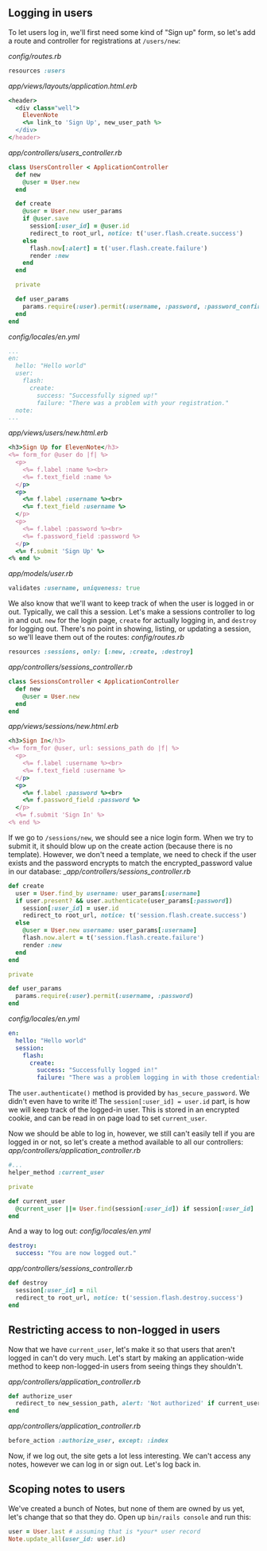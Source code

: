 
## Logging in users

To let users log in, we'll first need some kind of "Sign up" form, so let's add a route and controller for registrations at `/users/new`:

_config/routes.rb_
```ruby
resources :users
```
_app/views/layouts/application.html.erb_
```ruby
<header>
  <div class="well">
    ElevenNote
    <%= link_to 'Sign Up', new_user_path %>
  </div>
</header>
```
_app/controllers/users_controller.rb_
```ruby
class UsersController < ApplicationController
  def new
    @user = User.new
  end

  def create
    @user = User.new user_params
    if @user.save
      session[:user_id] = @user.id
      redirect_to root_url, notice: t('user.flash.create.success')
    else
      flash.now[:alert] = t('user.flash.create.failure')
      render :new
    end
  end

  private

  def user_params
    params.require(:user).permit(:username, :password, :password_confirmation)
  end
end
```
_config/locales/en.yml_
```yaml
...
en:
  hello: "Hello world"
  user:
    flash:
      create:
        success: "Successfully signed up!"
        failure: "There was a problem with your registration."
  note:
...
```
_app/views/users/new.html.erb_
```ruby
<h3>Sign Up for ElevenNote</h3>
<%= form_for @user do |f| %>
  <p>
    <%= f.label :name %><br>
    <%= f.text_field :name %>
  </p>
  <p>
    <%= f.label :username %><br>
    <%= f.text_field :username %>
  </p>
  <p>
    <%= f.label :password %><br>
    <%= f.password_field :password %>
  </p>
  <%= f.submit 'Sign Up' %>
<% end %>
```
_app/models/user.rb_
```ruby
validates :username, uniqueness: true
```

We also know that we'll want to keep track of when the user is logged in or out. Typically, we call this a session. Let's make a sessions controller to log in and out. `new` for the login page, `create` for actually logging in, and `destroy` for logging out.
There's no point in showing, listing, or updating a session, so we'll leave them out of the routes:
_config/routes.rb_
```ruby
resources :sessions, only: [:new, :create, :destroy]
```
_app/controllers/sessions_controller.rb_
```ruby
class SessionsController < ApplicationController
  def new
    @user = User.new
  end
end
```
_app/views/sessions/new.html.erb_
```ruby
<h3>Sign In</h3>
<%= form_for @user, url: sessions_path do |f| %>
  <p>
    <%= f.label :username %><br>
    <%= f.text_field :username %>
  </p>
  <p>
    <%= f.label :password %><br>
    <%= f.password_field :password %>
  </p>
  <%= f.submit 'Sign In' %>
<% end %>
```

If we go to `/sessions/new`, we should see a nice login form.
When we try to submit it, it should blow up on the create action (because there is no template). However, we don't need a template, we need to check if the user exists and the password encrypts to match the encrypted_password value in our database:
__app/controllers/sessions_controller.rb_
```ruby
def create
  user = User.find_by username: user_params[:username]
  if user.present? && user.authenticate(user_params[:password])
    session[:user_id] = user.id
    redirect_to root_url, notice: t('session.flash.create.success')
  else
    @user = User.new username: user_params[:username]
    flash.now.alert = t('session.flash.create.failure')
    render :new
  end
end

private

def user_params
  params.require(:user).permit(:username, :password)
end
```
_config/locales/en.yml_
```yaml
en:
  hello: "Hello world"
  session:
    flash:
      create:
        success: "Successfully logged in!"
        failure: "There was a problem logging in with those credentials."
```

The `user.authenticate()` method is provided by `has_secure_password`. We didn't even have to write it!
The `session[:user_id] = user.id` part, is how we will keep track of the logged-in user. This is stored in an encrypted cookie, and can be read in on page load to set `current_user`.

Now we should be able to log in, however, we still can't easily tell if you are logged in or not, so let's create a method available to all our controllers:
_app/controllers/application_controller.rb_
```ruby
#...
helper_method :current_user

private

def current_user
  @current_user ||= User.find(session[:user_id]) if session[:user_id]
end
```

And a way to log out:
_config/locales/en.yml_
```yaml
destroy:
  success: "You are now logged out."
```
_app/controllers/sessions_controller.rb_
```ruby
def destroy
  session[:user_id] = nil
  redirect_to root_url, notice: t('session.flash.destroy.success')
end
```

## Restricting access to non-logged in users

Now that we have `current_user`, let's make it so that users that aren't logged in can't do very much. Let's start by making an application-wide method to keep non-logged-in users from seeing things they shouldn't.

_app/controllers/application_controller.rb_
```ruby
def authorize_user
  redirect_to new_session_path, alert: 'Not authorized' if current_user.nil?
end
```

_app/controllers/application_controller.rb_
```ruby
before_action :authorize_user, except: :index
```

Now, if we log out, the site gets a lot less interesting.
We can't access any notes, however we can log in or sign out.
Let's log back in.

## Scoping notes to users

We've created a bunch of Notes, but none of them are owned by us yet, let's change that so that they do. Open up `bin/rails console` and run this:
```ruby
user = User.last # assuming that is *your* user record
Note.update_all(user_id: user.id)
```

